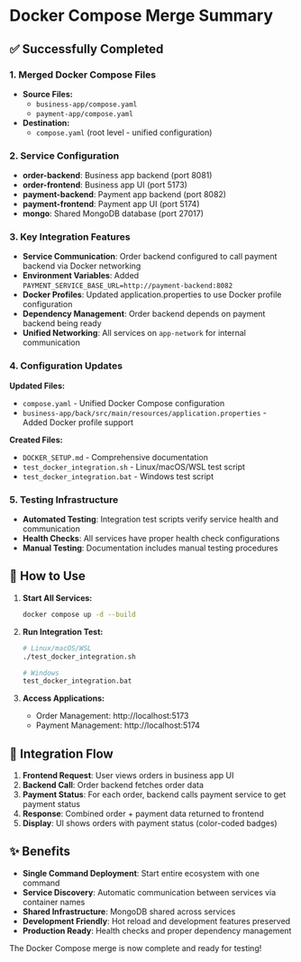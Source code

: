 # Docker Compose Merge Summary

## ✅ Successfully Completed

### 1. Merged Docker Compose Files
- **Source Files:**
  - `business-app/compose.yaml` 
  - `payment-app/compose.yaml`
- **Destination:** 
  - `compose.yaml` (root level - unified configuration)

### 2. Service Configuration
- **order-backend**: Business app backend (port 8081)
- **order-frontend**: Business app UI (port 5173)  
- **payment-backend**: Payment app backend (port 8082)
- **payment-frontend**: Payment app UI (port 5174)
- **mongo**: Shared MongoDB database (port 27017)

### 3. Key Integration Features
- **Service Communication**: Order backend configured to call payment backend via Docker networking
- **Environment Variables**: Added `PAYMENT_SERVICE_BASE_URL=http://payment-backend:8082`
- **Docker Profiles**: Updated application.properties to use Docker profile configuration
- **Dependency Management**: Order backend depends on payment backend being ready
- **Unified Networking**: All services on `app-network` for internal communication

### 4. Configuration Updates
**Updated Files:**
- `compose.yaml` - Unified Docker Compose configuration
- `business-app/back/src/main/resources/application.properties` - Added Docker profile support

**Created Files:**
- `DOCKER_SETUP.md` - Comprehensive documentation
- `test_docker_integration.sh` - Linux/macOS/WSL test script
- `test_docker_integration.bat` - Windows test script

### 5. Testing Infrastructure
- **Automated Testing**: Integration test scripts verify service health and communication
- **Health Checks**: All services have proper health check configurations
- **Manual Testing**: Documentation includes manual testing procedures

## 🚀 How to Use

1. **Start All Services:**
   ```bash
   docker compose up -d --build
   ```

2. **Run Integration Test:**
   ```bash
   # Linux/macOS/WSL
   ./test_docker_integration.sh
   
   # Windows
   test_docker_integration.bat
   ```

3. **Access Applications:**
   - Order Management: http://localhost:5173
   - Payment Management: http://localhost:5174

## 🔗 Integration Flow

1. **Frontend Request**: User views orders in business app UI
2. **Backend Call**: Order backend fetches order data
3. **Payment Status**: For each order, backend calls payment service to get payment status
4. **Response**: Combined order + payment data returned to frontend
5. **Display**: UI shows orders with payment status (color-coded badges)

## ✨ Benefits

- **Single Command Deployment**: Start entire ecosystem with one command
- **Service Discovery**: Automatic communication between services via container names
- **Shared Infrastructure**: MongoDB shared across services
- **Development Friendly**: Hot reload and development features preserved
- **Production Ready**: Health checks and proper dependency management

The Docker Compose merge is now complete and ready for testing!
